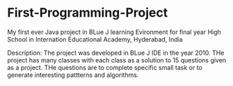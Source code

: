 # First-Programming-Project
My first ever Java project in BLue J learning Evironment for final year High School in Internation Educational Academy, Hyderabad, India

Description: The project was developed in BLue J IDE in the year 2010. THe project has many classes with each class as a solution to 15 questions given as a project. 
             THe questions are to complete specific small task or to generate interesting pattterns and algorithms.
